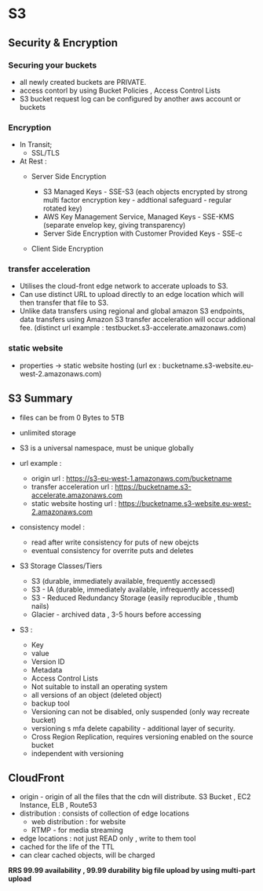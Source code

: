# S3




## Security & Encryption

### Securing your buckets
- all newly created buckets are PRIVATE.
- access contorl by using Bucket Policies , Access Control Lists
- S3 bucket request log can be configured by another aws account or buckets

### Encryption
- In Transit;
  - SSL/TLS
- At Rest :
  - Server Side Encryption
    - S3 Managed Keys - SSE-S3 (each objects encrypted by strong multi factor encryption key - addtional safeguard - regular rotated key)
    - AWS Key Management Service, Managed Keys - SSE-KMS (separate envelop key, giving transparency)
    - Server Side Encryption with Customer Provided Keys - SSE-c

  - Client Side Encryption

### transfer acceleration
- Utilises the cloud-front edge network to accerate uploads to S3.
- Can use distinct URL to upload directly to an edge location which will then transfer that file to S3.
- Unlike data transfers using regional and global amazon S3 endpoints,  data transfers using Amazon S3 transfer acceleration will occur addional fee. (distinct url example : testbucket.s3-accelerate.amazonaws.com)

### static website
- properties -> static website hosting (url ex : bucketname.s3-website.eu-west-2.amazonaws.com)



## S3 Summary
- files can be from 0 Bytes to 5TB
- unlimited storage
- S3 is a universal namespace, must be unique globally
- url example :
  - origin url : https://s3-eu-west-1.amazonaws.com/bucketname
  - transfer acceleration url : https://bucketname.s3-accelerate.amazonaws.com
  - static website hosting url : https://bucketname.s3-website.eu-west-2.amazonaws.com
- consistency model :
  - read after write consistency for puts of new obejcts
  - eventual consistency for overrite puts and deletes
- S3 Storage Classes/Tiers
  - S3 (durable, immediately available, frequently accessed)
  - S3 - IA (durable, immediately available, infrequently accessed)
  - S3 - Reduced Redundancy Storage (easily reproducible , thumb nails)
  - Glacier - archived data , 3-5 hours before accessing

- S3 :
  - Key
  - value
  - Version ID
  - Metadata
  - Access Control Lists
  - Not suitable to install an operating system
  - all versions of an object (deleted object)
  - backup tool
  - Versioning can not be disabled, only suspended  (only way recreate bucket)
  - versioning s mfa delete capability - additional layer of security.
  - Cross Region Replication, requires versioning enabled on the source bucket
  - independent with versioning

## CloudFront
- origin - origin of all the files that the cdn will distribute. S3 Bucket , EC2 Instance, ELB , Route53
- distribution : consists of collection of edge locations
  - web distribution : for website
  - RTMP - for media streaming
- edge locations : not just READ only , write to them tool
- cached for the life of the TTL
- can clear cached objects, will be charged


**RRS 99.99 availability , 99.99 durability**
**big file upload by using multi-part upload**
